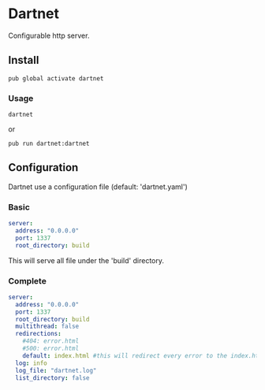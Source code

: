 # Dartnet
Configurable http server.

## Install

`pub global activate dartnet`

### Usage
`dartnet`

or

`pub run dartnet:dartnet`

## Configuration

Dartnet use a configuration file (default: 'dartnet.yaml')

### Basic
```yaml
server:
  address: "0.0.0.0"
  port: 1337
  root_directory: build
```

This will serve all file under the 'build' directory.

### Complete

```yaml
server:
  address: "0.0.0.0"
  port: 1337
  root_directory: build
  multithread: false
  redirections:
    #404: error.html
    #500: error.html
    default: index.html #this will redirect every error to the index.html file
  log: info
  log_file: "dartnet.log"
  list_directory: false
```
